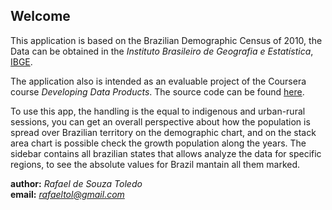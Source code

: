 ## **Welcome**

This application is based on the Brazilian Demographic Census of 2010, the Data can be obtained in the *Instituto Brasileiro de Geografia e Estatística*, [IBGE](http://censo2010.ibge.gov.br/).  

The application also is intended as an evaluable project of the Coursera course *Developing Data Products*. The source code can be found [here](https://github.com/tldrafael/coursera-developing-data-products).   
  
  
To use this app, the handling is the equal to indigenous and urban-rural sessions, you can get an overall perspective about how the population is spread over Brazilian territory on the demographic chart, and on the stack area chart is possible check the growth population along the years. The sidebar contains all brazilian states that allows analyze the data for specific regions, to see the absolute values for Brazil mantain all them marked.

**author:** *Rafael de Souza Toledo*  
**email:** *rafaeltol@gmail.com*  
